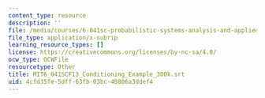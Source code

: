```yaml
---
content_type: resource
description: ''
file: /media/courses/6-041sc-probabilistic-systems-analysis-and-applied-probability-fall-2013/4cfd35fe5dff63fb03bc40806a3ddef4_MIT6_041SCF13_Conditioning_Example_300k.srt
file_type: application/x-subrip
learning_resource_types: []
license: https://creativecommons.org/licenses/by-nc-sa/4.0/
ocw_type: OCWFile
resourcetype: Other
title: MIT6_041SCF13_Conditioning_Example_300k.srt
uid: 4cfd35fe-5dff-63fb-03bc-40806a3ddef4
---
```


